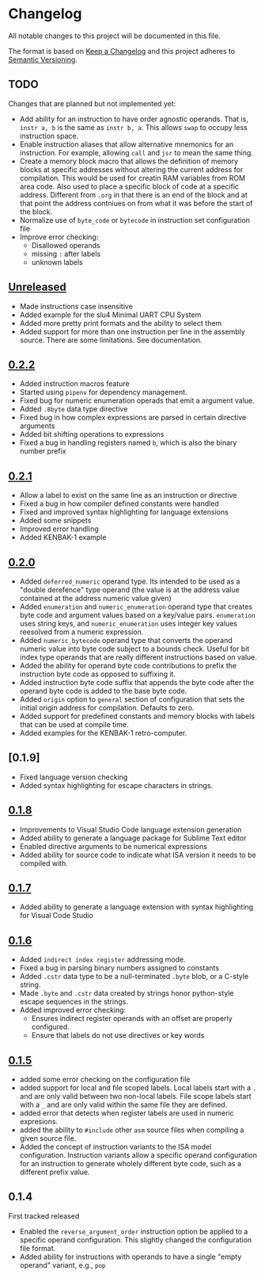 # Changelog
All notable changes to this project will be documented in this file.

The format is based on [Keep a Changelog](http://keepachangelog.com/en/1.0.0/)
and this project adheres to [Semantic Versioning](http://semver.org/spec/v2.0.0.html).

## TODO
Changes that are planned but not implemented yet:

* Add ability for an instruction to have order agnostic operands. That is, `instr a, b` is the same as `instr b, a`. This allows `swap` to occupy less instruction space.
* Enable instruction aliases that allow alternative mnemonics for an instruction. For example, allowing `call` and `jsr` to mean the same thing.
* Create a memory block macro that allows the definition of memory blocks at specific addresses without altering the current address for compilation. This would be used for creatin RAM variables from ROM area code. Also used to place a specific block of code at a specific address. Different from `.org` in that there is an end of the block and at that point the address contniues on from what it was before the start of the block.
* Normalize use of `byte_code` or `bytecode` in instruction set configuration file
* Improve error checking:
  * Disallowed operands
  * missing `:` after labels
  * unknown labels

## [Unreleased]
* Made instructions case insensitive
* Added example for the slu4 Minimal UART CPU System
* Added more pretty print formats and the ability to select them
* Added support for more than one instruction per line in the assembly source. There are some limitations. See documentation.

## [0.2.2]
* Added instruction macros feature
* Started using `pipenv` for dependency management.
* Fixed bug for numeric enumeration operads that emit a argument value.
* Added `.8byte` data type directive
* Fixed bug in how complex expressions are parsed in certain directive arguments
* Added bit shifting operations to expressions
* Fixed a bug in handling registers named `b`, which is also the binary number prefix

## [0.2.1]
* Allow a label to exist on the same line as an instruction or directive
* Fixed a bug in how compiler defined constants were handled
* Fixed and improved syntax highlighting for language extensions
* Added some snippets
* Improved error handling
* Added KENBAK-1 example

## [0.2.0]
* Added `deferred_numeric` operand type. Its intended to be used as a "double derefence" type operand (the value is at the address value contained at the address numeric value given)
* Added `enumeration` and `numeric_enumeration` operand type that creates byte code and argument values based on a key/value pairs. `enumeration` uses string keys, and `numeric_enumeration` uses integer key values reesolved from a numeric expression.
* Added `numeric_bytecode` operand type that converts the operand numeric value into byte code subject to a bounds check. Useful for bit index type operands that are really different instructions based on value.
* Added the ability for operand byte code contributions to prefix the instruction byte code as opposed to suffixing it.
* Added instruction byte code suffix that appends the byte code after the operand byte code is added to the base byte code.
* Added `origin` option to `general` section of configuration that sets the initial origin address for compilation. Defaults to zero.
* Added support for predefined constants and memory blocks with labels that can be used at compile time.
* Added examples for the KENBAK-1 retro-computer.


## [0.1.9]
* Fixed language version checking
* Added syntax highlighting for escape characters in strings.

## [0.1.8]
* Improvements to Visual Studio Code language extension generation
* Added ability to generate a language package for Sublime Text editor
* Enabled directive arguments to be numerical expressions
* Added ability for source code to indicate what ISA version it needs to be compiled with.

## [0.1.7]
* Added ability to generate a language extension with syntax highlighting for Visual Code Studio

## [0.1.6]
* Added `indirect index register` addressing mode.
* Fixed a bug in parsing binary numbers assigned to constants
* Added `.cstr` data type to be a null-terminated `.byte` blob, or a C-style string.
* Made `.byte` and `.cstr` data created by strings honor python-style escape sequences in the strings.
* Added improved error checking:
  * Ensures indirect register operands with an offset are properly configured.
  * Ensure that labels do not use directives or key words

## [0.1.5]
* added some error checking on the configuration file
* added support for local and file scoped labels. Local labels start with a `.` and are only valid between two non-local labels. File scope labels start with a `_` and are only valid within the same file they are defined.
* added error that detects when register labels are used in numeric expresions.
* added the ability to `#include` other `asm` source files when compiling a given source file.
* Added the concept of instruction variants to the ISA model configuration. Instruction variants allow a specific operand configuration for an instruction to generate wholely different byte code, such as a different prefix value.

## 0.1.4
First tracked released
* Enabled the `reverse_argument_order` instruction option be applied to a specific operand configuration. This slightly changed the configuration file format.
* Added ability for instructions with operands to have a single "empty operand" variant, e.g., `pop`

[Unreleased]: https://github.com/michaelkamprath/bespokeasm/compare/v0.2.2...HEAD
[0.2.2]: https://github.com/michaelkamprath/bespokeasm/compare/v0.2.1...v0.2.2
[0.2.1]: https://github.com/michaelkamprath/bespokeasm/compare/v0.2.0...v0.2.1
[0.2.0]: https://github.com/michaelkamprath/bespokeasm/compare/v0.1.8...v0.2.0
[0.1.8]: https://github.com/michaelkamprath/bespokeasm/compare/v0.1.7...v0.1.8
[0.1.7]: https://github.com/michaelkamprath/bespokeasm/compare/v0.1.6...v0.1.7
[0.1.6]: https://github.com/michaelkamprath/bespokeasm/compare/v0.1.5...v0.1.6
[0.1.5]: https://github.com/michaelkamprath/bespokeasm/compare/v0.1.4...v0.1.5
